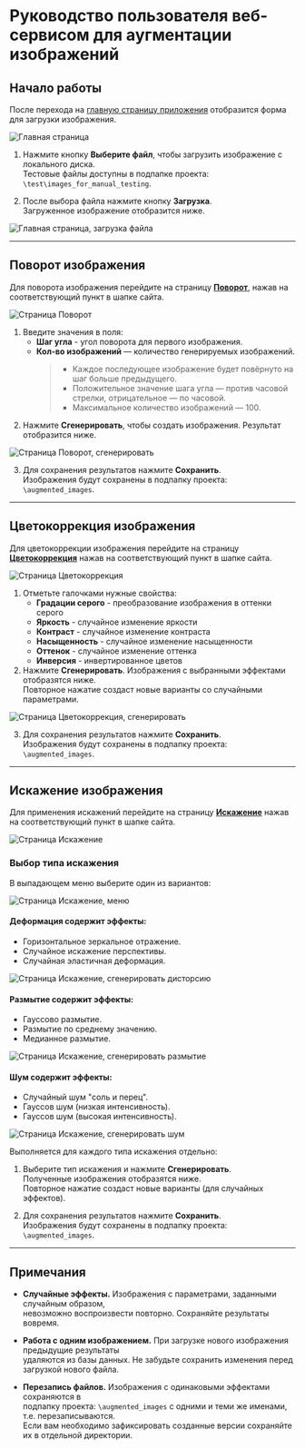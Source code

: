 # Руководство пользователя веб-сервисом для аугментации изображений

## Начало работы

После перехода на [главную страницу приложения](http://127.0.0.1:8000/) отобразится форма для загрузки изображения.

![Главная страница](/user_guide_screenshots/home_page_start.png)

1. Нажмите кнопку **Выберите файл**, чтобы загрузить изображение с локального диска.\
   Тестовые файлы доступны в подпапке проекта: `\test\images_for_manual_testing`.

2. После выбора файла нажмите кнопку **Загрузка**.\
   Загруженное изображение отобразится ниже.

![Главная страница, загрузка файла](/user_guide_screenshots/home_page_load_file.png)

---

## Поворот изображения

Для поворота изображения перейдите на страницу [**Поворот**](http://127.0.0.1:8000/rotate),
нажав на соответствующий пункт в шапке сайта.

![Страница Поворот](/user_guide_screenshots/rotate_start.png)

1. Введите значения в поля:
    * **Шаг угла** - угол поворота для первого изображения.
    * **Кол-во изображений** — количество генерируемых изображений.
      > * Каждое последующее изображение будет повёрнуто на шаг больше предыдущего.
      > * Положительное значение шага угла — против часовой стрелки, отрицательное — по часовой.
      > * Максимальное количество изображений — 100.
2. Нажмите **Сгенерировать**, чтобы создать изображения. Результат отобразится ниже.

![Страница Поворот, сгенерировать](/user_guide_screenshots/rotate_generate.png)

3. Для сохранения результатов нажмите **Сохранить**.\
   Изображения будут сохранены в подпапку проекта: `\augmented_images`.

---

## Цветокоррекция изображения

Для цветокоррекции изображения перейдите на страницу
[**Цветокоррекция**](http://127.0.0.1:8000/color_correction)
нажав на соответствующий пункт в шапке сайта.

![Страница Цветокоррекция](/user_guide_screenshots/color_correction_start.png)

1. Отметьте галочками нужные свойства:
    * **Градации серого** - преобразование изображения в оттенки серого
    * **Яркость** - случайное изменение яркости
    * **Контраст** - случайное изменение контраста
    * **Насыщенность** - случайное изменение насыщенности
    * **Оттенок** - случайное изменение оттенка
    * **Инверсия** - инвертированное цветов
2. Нажмите **Сгенерировать**. Изображения с выбранными эффектами отобразятся ниже.\
   Повторное нажатие создаст новые варианты со случайными параметрами.

![Страница Цветокоррекция, сгенерировать](/user_guide_screenshots/color_correction_generate.png)

3. Для сохранения результатов нажмите **Сохранить**.\
   Изображения будут сохранены в подпапку проекта: `\augmented_images`.

---

## Искажение изображения

Для применения искажений перейдите на страницу [**Искажение**](http://127.0.0.1:8000/distortion)
нажав на соответствующий пункт в шапке сайта.

![Страница Искажение](/user_guide_screenshots/distortion_start.png)

### Выбор типа искажения

В выпадающем меню выберите один из вариантов:

![Страница Искажение, меню](/user_guide_screenshots/distortion_menu.png)

#### **Деформация** содержит эффекты:

- Горизонтальное зеркальное отражение.
- Случайное искажение перспективы.
- Случайная эластичная деформация.

![Страница Искажение, сгенерировать дисторсию](/user_guide_screenshots/distortion_distortion.png)

#### **Размытие** содержит эффекты:

- Гауссово размытие.
- Размытие по среднему значению.
- Медианное размытие.

![Страница Искажение, сгенерировать размытие](/user_guide_screenshots/distortion_blur.png)

#### **Шум** содержит эффекты:

- Случайный шум "соль и перец".
- Гауссов шум (низкая интенсивность).
- Гауссов шум (высокая интенсивность).

![Страница Искажение, сгенерировать шум](/user_guide_screenshots/distortion_noise.png)

Выполняется для каждого типа искажения отдельно:

1. Выберите тип искажения и нажмите **Сгенерировать**.\
   Полученные изображения отобразятся ниже.\
   Повторное нажатие создаст новые варианты (для случайных эффектов).

2. Для сохранения результатов нажмите **Сохранить**.\
   Изображения будут сохранены в подпапку проекта: `\augmented_images`.

---

## Примечания

- **Случайные эффекты.** Изображения с параметрами, заданными случайным образом,\
   невозможно воспроизвести повторно. Сохраняйте результаты вовремя.

- **Работа с одним изображением.** При загрузке нового изображения предыдущие результаты\
   удаляются из базы данных. Не забудьте сохранить изменения перед загрузкой нового файла.

- **Перезапись файлов.** Изображения с одинаковыми эффектами сохраняются в \
   подпапку проекта: `\augmented_images` с одними и теми же именами, т.е. перезаписываются.\
   Если вам необходимо зафиксировать созданные версии сохраняйте их в отдельной директории.  